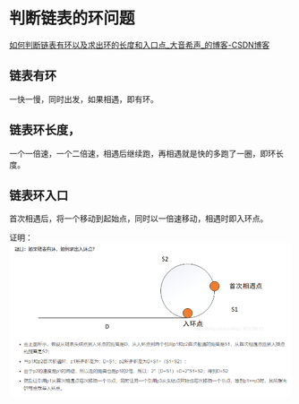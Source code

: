 # 判断链表的环问题
[如何判断链表有环以及求出环的长度和入口点_大音希声_的博客-CSDN博客](https://blog.csdn.net/qq_42339210/article/details/107996090)

## 链表有环
一快一慢，同时出发，如果相遇，即有环。

## 链表环长度，
一个一倍速，一个二倍速，相遇后继续跑，再相遇就是快的多跑了一圈，即环长度。

## 链表环入口
首次相遇后，将一个移动到起始点，同时以一倍速移动，相遇时即入环点。

证明：
![](_attachments/old/2022-03-03-11-21-03.png)
